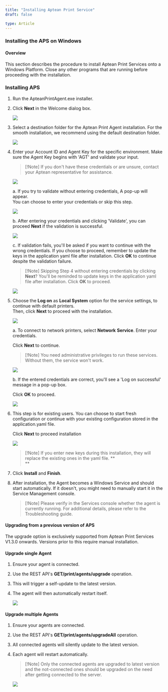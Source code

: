 ```yaml
---
title: "Installing Aptean Print Service"
draft: false

type: Article
---
```


### Installing the APS on Windows

#### Overview

This section describes the procedure to install Aptean Print Services onto a Windows Platform. Close any other programs that are running before proceeding with the installation.

### Installing APS

1.  Run the ApteanPrintAgent.exe installer.

2.  Click **Next** in the Welcome dialog box.  
      
    ![](assets/images/installing-aps-image-1.png)

3.  Select a destination folder for the Aptean Print Agent installation. For the smooth installation, we recommend using the default destination folder.

    ![](assets/images/installing-aps-image-2.png)

4.  Enter your Account ID and Agent Key for the specific environment. Make sure the Agent Key begins with 'AGT' and validate your input.

    >[!Note] If you don't have these credentials or are unsure, contact your Aptean representative for assistance.

    ![](assets/images/installing-aps-image-3.png)

    a. If you try to validate without entering credentials, A pop-up will appear.  
     You can choose to enter your credentials or skip this step.

    ![](assets/images/installing-aps-image-4.png)  
      
    b. After entering your credentials and clicking 'Validate', you can proceed **Next** if the validation is successful.

    ![](assets/images/installing-aps-image-5.png)

    c. If validation fails, you'll be asked if you want to continue with the wrong credentials. If you choose to proceed, remember to update the keys in the application yaml file after installation. 
    Click **OK** to continue despite the validation failure.

    >[!Note] Skipping Step 4 without entering credentials by clicking **Next**? You'll be reminded to update keys in the application yaml file after installation. Click **OK** to proceed.

    ![](assets/images/installing-aps-image-6.png)

5.  Choose the **Log on** as **Local System** option for the service settings, to continue with default printers.  
    Then, click **Next** to proceed with the installation.

    ![](assets/images/installing-aps-image-7.png) 
      
    a. To connect to network printers, select **Network** **Service**. Enter your credentials.

     Click **Next** to continue.

    >[!Note] You need administrative privileges to run these services. Without them, the service won't work.

    ![](assets/images/installing-aps-image-8.png)  
      
    b. If the entered credentials are correct, you'll see a 'Log on successful' message in a pop-up box.

     Click **OK** to proceed.

    ![](assets/images/installing-aps-image-9.png)

6.  This step is for existing users. You can choose to start fresh configuration or continue with your existing configuration stored in the application.yaml file.

    Click **Next** to proceed installation

    ![](assets/images/installing-aps-image-10.png)

    > [!Note] If you enter new keys during this installation, they will replace the existing ones in the yaml file. **  
    **

7.  Click **Install** and **Finish**. 

8.  After installation, the Agent becomes a Windows Service and should start automatically. If it doesn't, you might need to manually start it in the Service Management console.

    > [!Note] Please verify in the Services console whether the agent is currently running. For additional details, please refer to the Troubleshooting guide.

#### Upgrading from a previous version of APS

The upgrade option is exclusively supported from Aptean Print Services V1.3.0 onwards. Versions prior to this require manual installation.

#### Upgrade single Agent

1.  Ensure your agent is connected.

2.  Use the REST API's **GET/print/agents/upgrade** operation.

3.  This will trigger a self-update to the latest version.

4.  The agent will then automatically restart itself.

    ![](assets/images/installing-aps-image-11.png)

#### Upgrade multiple Agents

1.  Ensure your agents are connected.

2.  Use the REST API's **GET/print/agents/upgradeAll** operation.

3.  All connected agents will silently update to the latest version.

4.  Each agent will restart automatically.

    > [!Note] Only the connected agents are upgraded to latest version and the not-connected ones should be upgraded on the need after getting connected to the server.

    ![](assets/images/installing-aps-image-12.png)
